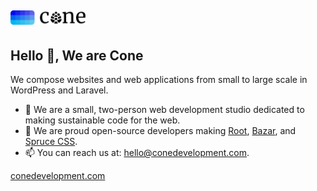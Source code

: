 <h1>
  <a href="https://conedevelopment.com/">
    <br>
    <picture>
      <source media="(prefers-color-scheme: light)" srcset="./.github/cone-logo-dark.svg">
      <source media="(prefers-color-scheme: dark)" srcset="./.github/cone-logo-light.svg">
      <img alt="Cone Development" width="120" src="./.github/cone-logo-dark.svg">
    </picture>
    <br>
  </a>
</h1>

## Hello 👋, We are Cone

We compose websites and web applications from small to large scale in WordPress and Laravel.

- 🌲 We are a small, two-person web development studio dedicated to making sustainable code for the web.
- 🌱 We are proud open-source developers making [Root](https://github.com/conedevelopment/root), [Bazar](https://github.com/conedevelopment/bazar), and [Spruce CSS](https://github.com/conedevelopment/sprucecss).
- 📫 You can reach us at: [hello@conedevelopment.com](mailto:hello@conedevelopment.com).

[conedevelopment.com](https://conedevelopment.com)
